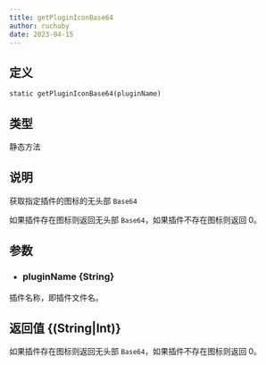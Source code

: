 ```yaml
---
title: getPluginIconBase64
author: ruchuby
date: 2023-04-15
---
```


## 定义

```ahk
static getPluginIconBase64(pluginName)
```

## 类型

静态方法

## 说明

获取指定插件的图标的无头部 `Base64`

如果插件存在图标则返回无头部 `Base64`，如果插件不存在图标则返回 0。

## 参数

- ### pluginName \{String\}

插件名称，即插件文件名。

## 返回值 \{(String|Int)\}

如果插件存在图标则返回无头部 `Base64`，如果插件不存在图标则返回 0。
